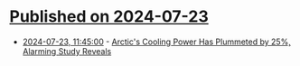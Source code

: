# [Published on 2024-07-23](index.md)

* [2024-07-23, 11:45:00](https://soylentnews.org/article.pl?sid=24/07/22/1229207&from=rss) - [Arctic's Cooling Power Has Plummeted by 25%, Alarming Study Reveals](https://soylentnews.org/article.pl?sid=24/07/22/1229207&from=rss)
